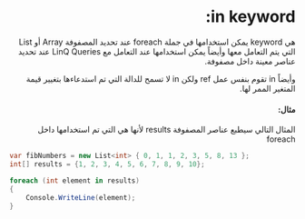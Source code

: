 <div dir="rtl">

# in keyword:

هي keyword يمكن استخدامها في جملة foreach عند تحديد المصفوفة Array أو List التي يتم التعامل معها وأيضاً يمكن استخدامها عند التعامل مع LinQ Queries عند تحديد عناصر معينة داخل مصفوفة.

وأيضاً in تقوم بنفس عمل ref ولكن  in لا تسمح للدالة التي تم استدعاءها بتغيير قيمة المتغير الممر لها.

#### مثال:
المثال التالي سيطبع عناصر المصفوفة results لأنها هي التي تم استخدامها داخل foreach

</div>

```cs
var fibNumbers = new List<int> { 0, 1, 1, 2, 3, 5, 8, 13 };
int[] results = {1, 2, 3, 4, 5, 6, 7, 8, 9, 10};

foreach (int element in results)
{
    Console.WriteLine(element);
}
```

